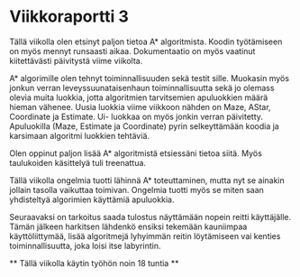 # Viikkoraportti 3

Tällä viikolla olen etsinyt paljon tietoa A* algoritmista. Koodin työtämiseen on myös mennyt runsaasti aikaa. 
Dokumentaatio on myös vaatinut kiitettävästi päivitystä viime viikolta.

A* algorimille olen tehnyt toiminnallisuuden sekä testit sille. Muokasin myös jonkun verran 
leveyssuunataisenhaun toiminnallisuutta sekä jo olemass olevia muita luokkia, jotta algoritmien tarvitsemien 
apuluokkien määrä hieman vähenee. Uusia luokkia viime viikkoon nähden on Maze, AStar, Coordinate ja Estimate. Ui-
luokkaa on myös jonkin verran päivitetty. Apuluokilla (Maze, Estimate ja Coordinate) pyrin selkeyttämään koodia ja 
karsimaan algoritmi luokkien tehtäviä.

Olen oppinut paljon lisää A* algoritmistä etsiessäni tietoa siitä. Myös taulukoiden käsittelyä tuli treenattua.

Tällä viikolla ongelmia tuotti lähinnä A* toteuttaminen, mutta nyt se ainakin jollain tasolla vaikuttaa toimivan. 
Ongelmia tuotti myös se miten saan yhdisteltyä algorimien käyttämiä apuluokkia.

Seuraavaksi on tarkoitus saada tulostus näyttämään nopein reitti käyttäjälle. Tämän jälkeen harkitsen lähdenkö
ensiksi tekemään kauniimpaa käyttöliittymää, lisää algoritmejä lyhyimmän reitin löytämiseen vai kenties 
toiminnallisuutta, joka loisi itse labyrintin.

** Tällä viikolla käytin työhön noin 18 tuntia **
